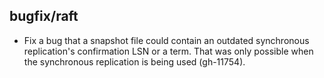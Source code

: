 ## bugfix/raft

* Fix a bug that a snapshot file could contain an outdated synchronous
  replication's confirmation LSN or a term. That was only possible when the
  synchronous replication is being used (gh-11754).
